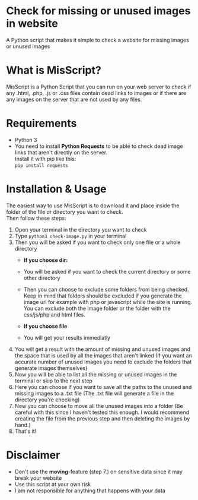 # Check for missing or unused images in website
A Python script that makes it simple to check a website for missing images or unused images

# What is MisScript?
MisScript is a Python Script that you can run on your web server to check if any .html, .php, .js or .css files contain dead links to images or if there are any images on the server that are not used by any files.

# Requirements
- Python 3  
- You need to install **Python Requests** to be able to check dead image links that aren't directly on the server.  
Install it with pip like this:  
    `pip install requests`

# Installation & Usage
The easiest way to use MisScript is to download it and place inside the folder of the file or directory you want to check.  
Then follow these steps:  
1. Open your terminal in the directory you want to check
2. Type `python3 check-image.py` in your terminal
3. Then you will be asked if you want to check only one file or a whole directory
    * **If you choose dir:**
    * You will be asked if you want to check the current directory or some other directory
    * Then you can choose to exclude some folders from being checked. Keep in mind that folders should be excluded if you generate the image url for example with php or javascript while the site is running. You can exclude both the image folder or the folder with the css/js/php and html files.
    
    * **If you choose file**
    * You will get your results immediatly
4. You will get a result with the amount of missing and unused images and the space that is used by all the images that aren't linked (If you want an accurate number of unused images you need to exclude the folders that generate images themselves)
5. Now you will be able to list all the missing or unused images in the terminal or skip to the next step
6. Here you can choose if you want to save all the paths to the unused and missing images to a .txt file (The .txt file will generate a file in the directory you're checking)
7. Now you can choose to move all the unused images into a folder (Be careful with this since I haven't tested this enough. I would recommend creating the file from the previous step and then deleting the images by hand.)
8. That's it!

# Disclaimer
- Don't use the **moving**-feature (step 7.) on sensitive data since it may break your website
- Use this script at your own risk
- I am not responsible for anything that happens with your data
